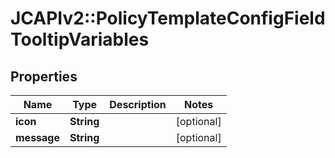 # JCAPIv2::PolicyTemplateConfigFieldTooltipVariables

## Properties
Name | Type | Description | Notes
------------ | ------------- | ------------- | -------------
**icon** | **String** |  | [optional] 
**message** | **String** |  | [optional] 


